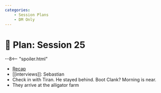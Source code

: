 ```yaml
---
categories:
    - Session Plans
    - DM Only
---
```


# 🔐 Plan: Session 25

--8<-- "spoiler.html"

- [Recap](../sessions/session-24.md)
- [[interviews]]: Sebastian
- Check in with Tiran. He stayed behind. Boot Clank? Morning is near.
- They arrive at the alligator farm

